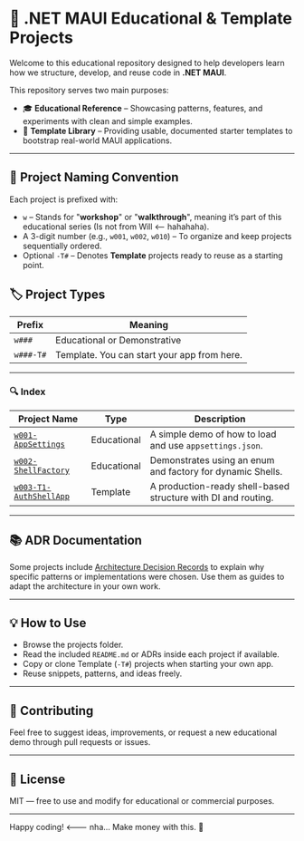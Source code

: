 # 🧪 .NET MAUI Educational & Template Projects

Welcome to this educational repository designed to help developers learn how we structure, develop, and reuse code in **.NET MAUI**.

This repository serves two main purposes:

- 🎓 **Educational Reference** – Showcasing patterns, features, and experiments with clean and simple examples.
- 🧰 **Template Library** – Providing usable, documented starter templates to bootstrap real-world MAUI applications.

---

## 📁 Project Naming Convention

Each project is prefixed with:

- `w` – Stands for "**workshop**" or "**walkthrough**", meaning it’s part of this educational series (Is not from Will <-- hahahaha).
- A 3-digit number (e.g., `w001`, `w002`, `w010`) – To organize and keep projects sequentially ordered.
- Optional `-T#` – Denotes **Template** projects ready to reuse as a starting point.

## 🏷️ Project Types

| Prefix     | Meaning                                     |
|------------|---------------------------------------------|
| `w###`     | Educational or Demonstrative                |
| `w###-T#`  | Template. You can start your app from here. |

---

### 🔍 Index

| Project Name                                                                 | Type         | Description                                                   |
|------------------------------------------------------------------------------|--------------|---------------------------------------------------------------|
| [`w001-AppSettings`](./ADR-w001.md/)                           | Educational  | A simple demo of how to load and use `appsettings.json`.      |
| [`w002-ShellFactory`](./ADR-w002.md/)                         | Educational  | Demonstrates using an enum and factory for dynamic Shells.    |
| [`w003-T1-AuthShellApp`](./ADR-w001.md)                   | Template     | A production-ready shell-based structure with DI and routing. |





---


## 📚 ADR Documentation

Some projects include [Architecture Decision Records](./ADR) to explain why specific patterns or implementations were chosen. Use them as guides to adapt the architecture in your own work.

---

## 💡 How to Use

- Browse the projects folder.
- Read the included `README.md` or ADRs inside each project if available.
- Copy or clone Template (`-T#`) projects when starting your own app.
- Reuse snippets, patterns, and ideas freely.

---

## 🤝 Contributing

Feel free to suggest ideas, improvements, or request a new educational demo through pull requests or issues.

---

## 📜 License

MIT — free to use and modify for educational or commercial purposes.

---

Happy coding!   <--- nha... Make money with this. 🚀
